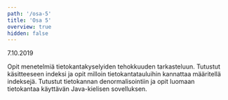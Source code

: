 ```yaml
---
path: '/osa-5'
title: 'Osa 5'
overview: true
hidden: false
---
```


<deadline>7.10.2019</deadline>

Opit menetelmiä tietokantakyselyiden tehokkuuden tarkasteluun. Tutustut käsitteeseen indeksi ja opit milloin tietokantatauluihin kannattaa määritellä indeksejä. Tutustut tietokannan denormalisointiin ja opit luomaan tietokantaa käyttävän Java-kielisen sovelluksen.



<please-login></please-login>

<pages-in-this-section></pages-in-this-section>


<ab-study id="self_evaluation_k19_tikape">

<only-for-ab-group group=1>

<exercises-in-this-section ignore-quiz-tags="group-2,group-3"></exercises-in-this-section>

</only-for-ab-group>

<only-for-ab-group group=2>

<exercises-in-this-section ignore-quiz-tags="group-1,group-3"></exercises-in-this-section>

</only-for-ab-group>

<only-for-ab-group group=3>

<exercises-in-this-section ignore-quiz-tags="group-1,group-2"></exercises-in-this-section>

</only-for-ab-group>

</ab-study>
